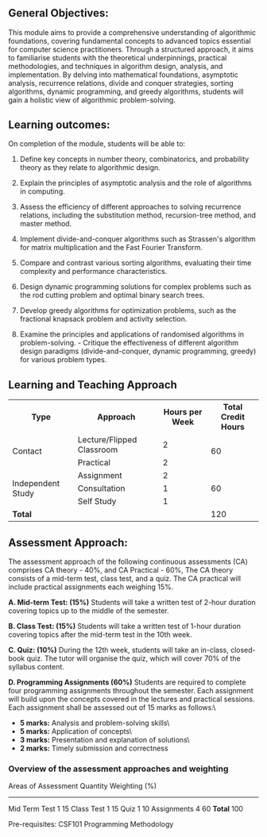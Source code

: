 #

## General Objectives:

This module aims to provide a comprehensive
understanding of algorithmic foundations, covering fundamental concepts
to advanced topics essential for computer science practitioners. Through
a structured approach, it aims to familiarise students with the
theoretical underpinnings, practical methodologies, and techniques in
algorithm design, analysis, and implementation. By delving into
mathematical foundations, asymptotic analysis, recurrence relations,
divide and conquer strategies, sorting algorithms, dynamic programming,
and greedy algorithms, students will gain a holistic view of algorithmic
problem-solving.

## Learning outcomes:

On completion of the module, students will be able to:

1.  Define key concepts in number theory, combinatorics, and
    probability theory as they relate to algorithmic design.
2.  Explain the principles of asymptotic analysis and the role of algorithms in computing.

3.  Assess the efficiency of different approaches to solving
    recurrence relations, including the substitution method, recursion-tree
    method, and master method.
4.  Implement divide-and-conquer algorithms
    such as Strassen's algorithm for matrix multiplication and the Fast
    Fourier Transform.
5.  Compare and contrast various sorting algorithms,
    evaluating their time complexity and performance characteristics.

6.  Design dynamic programming solutions for complex problems such as the
    rod cutting problem and optimal binary search trees.
7.  Develop greedy
    algorithms for optimization problems, such as the fractional knapsack
    problem and activity selection.
8.  Examine the principles and
    applications of randomised algorithms in problem-solving. - Critique the
    effectiveness of different algorithm design paradigms
    (divide-and-conquer, dynamic programming, greedy) for various problem
    types.

## Learning and Teaching Approach

<table>
  <tr>
    <th>Type</th>
    <th>Approach</th>
    <th>Hours per Week</th>
    <th>Total Credit Hours</th>
  </tr>
  <tr>
    <td rowspan="2">Contact</td>
    <td>Lecture/Flipped Classroom</td>
    <td>2</td>
    <td rowspan ="2">60</td>
  </tr>
  <tr>
    <td>Practical</td>
    <td>2</td>
  </tr>
  <tr>
    <td rowspan ="3">Independent Study</td>
    <td>Assignment</td>
    <td>2</td>
    <td rowspan ="3">60</td>
  </tr>
  <tr>
    <td>Consultation</td>
    <td>1</td>
  
  </tr>
  <tr>
    <td>Self Study</td>
    <td>1</td>

  </tr>
  <tr>
    <td colspan="3"><b>Total</b></td>
    <td>120</td>
  </tr>
</table>

## Assessment Approach:

The assessment approach of the following continuous
assessments (CA) comprises CA theory - 40%, and CA Practical - 60%, The
CA theory consists of a mid-term test, class test, and a quiz. The CA
practical will include practical assignments each weighing 15%.

**A. Mid-term Test: (15%)** Students will take a written test of 2-hour
duration covering topics up to the middle of the semester.

**B. Class Test: (15%)** Students will take a written test of 1-hour
duration covering topics after the mid-term test in the 10th week.

**C. Quiz: (10%)** During the 12th week, students will take an in-class,
closed-book quiz. The tutor will organise the quiz, which will cover 70%
of the syllabus content.

**D. Programming Assignments (60%)** Students are required to complete
four programming assignments throughout the semester. Each assignment
will build upon the concepts covered in the lectures and practical
sessions.\
Each assignment shall be assessed out of 15 marks as follows:\

- **5 marks:** Analysis and problem-solving skills\
- **5 marks:** Application of concepts\
- **3 marks:** Presentation and explanation of solutions\
- **2 marks:** Timely submission and correctness

### Overview of the assessment approaches and weighting

Areas of Assessment Quantity Weighting (%)

---

Mid Term Test 1 15
Class Test 1 15
Quiz 1 10
Assignments 4 60
**Total** 100

Pre-requisites: CSF101 Programming Methodology
